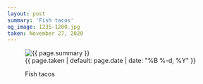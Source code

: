 ```yaml
---
layout: post
summary: 'Fish tacos'
og_image: 1235-1280.jpg
taken: November 27, 2020
---
```


<figure class="post" data-src="{{ site.assets_url }}/{{ page.og_image }}">
<img alt="{{ page.summary }}" sizes="(min-width: 700px) 50vw, calc(100vw - 2rem)" src="{{ site.assets_url }}/1235-640.jpg" srcset="{{ site.assets_url }}/1235-320.jpg 320w, {{ site.assets_url }}/1235-640.jpg 640w, {{ site.assets_url }}/1235-960.jpg 960w, {{ site.assets_url }}/1235-1280.jpg 1280w"/>
<figcaption>
<time>{{ page.taken | default: page.date | date: "%B %-d, %Y" }}</time>
<p>Fish tacos</p>
</figcaption>
</figure>
